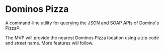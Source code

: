 # Dominos Pizza
A command-line utility for querying the JSON and SOAP APIs of Domino's Pizza®.

The MVP will provide the nearest Dominos Pizza location using a zip code and street name. More features will follow.
